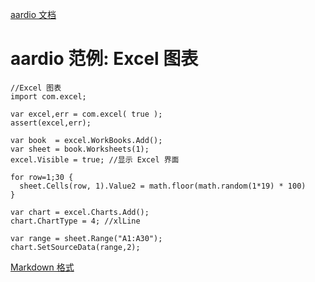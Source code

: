 [aardio 文档](../../../index.htm "aardio 编程语言文档首页")

# aardio 范例: Excel 图表

```aardio aardio
//Excel 图表
import com.excel;

var excel,err = com.excel( true );
assert(excel,err);

var book  = excel.WorkBooks.Add();
var sheet = book.Worksheets(1);
excel.Visible = true; //显示 Excel 界面

for row=1;30 {
  sheet.Cells(row, 1).Value2 = math.floor(math.random(1*19) * 100)
}

var chart = excel.Charts.Add();
chart.ChartType = 4; //xlLine

var range = sheet.Range("A1:A30");
chart.SetSourceData(range,2);

```

[Markdown 格式](https://www.aardio.com/zh-cn/doc/example/COM/Excel/ExcelCharts.md)

